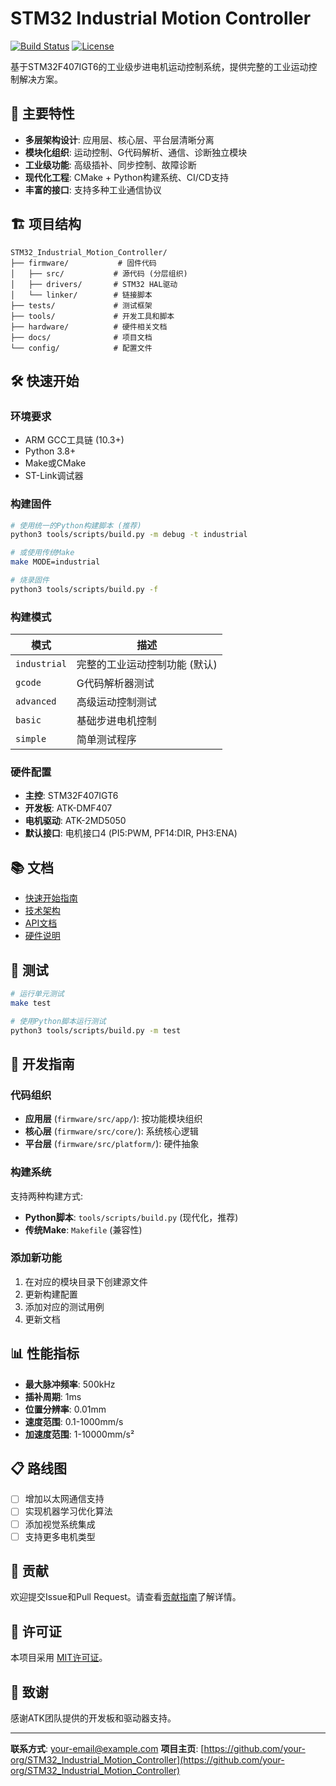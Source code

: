 # STM32 Industrial Motion Controller

[![Build Status](https://github.com/your-org/STM32_Industrial_Motion_Controller/workflows/STM32%20Firmware%20Build%20and%20Test/badge.svg)](https://github.com/your-org/STM32_Industrial_Motion_Controller/actions)
[![License](https://img.shields.io/badge/license-MIT-blue.svg)](LICENSE)

基于STM32F407IGT6的工业级步进电机运动控制系统，提供完整的工业运动控制解决方案。

## 🚀 主要特性

- **多层架构设计**: 应用层、核心层、平台层清晰分离
- **模块化组织**: 运动控制、G代码解析、通信、诊断独立模块
- **工业级功能**: 高级插补、同步控制、故障诊断
- **现代化工程**: CMake + Python构建系统、CI/CD支持
- **丰富的接口**: 支持多种工业通信协议

## 🏗️ 项目结构

```
STM32_Industrial_Motion_Controller/
├── firmware/           # 固件代码
│   ├── src/           # 源代码 (分层组织)
│   ├── drivers/       # STM32 HAL驱动
│   └── linker/        # 链接脚本
├── tests/             # 测试框架
├── tools/             # 开发工具和脚本
├── hardware/          # 硬件相关文档
├── docs/              # 项目文档
└── config/            # 配置文件
```

## 🛠️ 快速开始

### 环境要求

- ARM GCC工具链 (10.3+)
- Python 3.8+
- Make或CMake
- ST-Link调试器

### 构建固件

```bash
# 使用统一的Python构建脚本 (推荐)
python3 tools/scripts/build.py -m debug -t industrial

# 或使用传统Make
make MODE=industrial

# 烧录固件
python3 tools/scripts/build.py -f
```

### 构建模式

| 模式 | 描述 |
|------|------|
| `industrial` | 完整的工业运动控制功能 (默认) |
| `gcode` | G代码解析器测试 |
| `advanced` | 高级运动控制测试 |
| `basic` | 基础步进电机控制 |
| `simple` | 简单测试程序 |

### 硬件配置

- **主控**: STM32F407IGT6
- **开发板**: ATK-DMF407
- **电机驱动**: ATK-2MD5050
- **默认接口**: 电机接口4 (PI5:PWM, PF14:DIR, PH3:ENA)

## 📚 文档

- [快速开始指南](docs/user_guides/QUICK_START_GUIDE.md)
- [技术架构](docs/technical/TECHNICAL_ARCHITECTURE.md)
- [API文档](docs/api/)
- [硬件说明](hardware/datasheets/)

## 🧪 测试

```bash
# 运行单元测试
make test

# 使用Python脚本运行测试
python3 tools/scripts/build.py -m test
```

## 🤝 开发指南

### 代码组织

- **应用层** (`firmware/src/app/`): 按功能模块组织
- **核心层** (`firmware/src/core/`): 系统核心逻辑  
- **平台层** (`firmware/src/platform/`): 硬件抽象

### 构建系统

支持两种构建方式:
- **Python脚本**: `tools/scripts/build.py` (现代化，推荐)
- **传统Make**: `Makefile` (兼容性)

### 添加新功能

1. 在对应的模块目录下创建源文件
2. 更新构建配置
3. 添加对应的测试用例
4. 更新文档

## 📊 性能指标

- **最大脉冲频率**: 500kHz
- **插补周期**: 1ms  
- **位置分辨率**: 0.01mm
- **速度范围**: 0.1-1000mm/s
- **加速度范围**: 1-10000mm/s²

## 📋 路线图

- [ ] 增加以太网通信支持
- [ ] 实现机器学习优化算法
- [ ] 添加视觉系统集成
- [ ] 支持更多电机类型

## 🤝 贡献

欢迎提交Issue和Pull Request。请查看[贡献指南](CONTRIBUTING.md)了解详情。

## 📄 许可证

本项目采用 [MIT许可证](LICENSE)。

## 🙏 致谢

感谢ATK团队提供的开发板和驱动器支持。

---

**联系方式**: [your-email@example.com](mailto:your-email@example.com)
**项目主页**: [https://github.com/your-org/STM32_Industrial_Motion_Controller](https://github.com/your-org/STM32_Industrial_Motion_Controller)